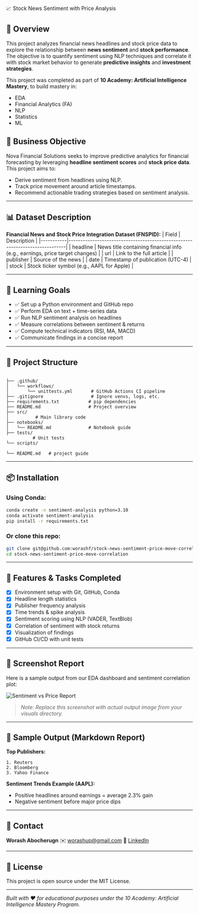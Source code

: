 


 📈 Stock News Sentiment with Price Analysis

## 🚀 Overview
This project analyzes financial news headlines and stock price data to explore the relationship between **news sentiment** and **stock performance**. The objective is to quantify sentiment using NLP techniques and correlate it with stock market behavior to generate **predictive insights** and **investment strategies**.

This project was completed as part of **10 Academy: Artificial Intelligence Mastery**, to build mastery in:
- EDA
- Financial Analytics (FA)
- NLP
- Statistics
- ML



## 🧠 Business Objective
Nova Financial Solutions seeks to improve predictive analytics for financial forecasting by leveraging **headline sentiment scores** and **stock price data**. This project aims to:
- Derive sentiment from headlines using NLP.
- Track price movement around article timestamps.
- Recommend actionable trading strategies based on sentiment analysis.

---

## 📊 Dataset Description

**Financial News and Stock Price Integration Dataset (FNSPID):**
| Field     | Description                                                                 |
|-----------|-----------------------------------------------------------------------------|
| headline  | News title containing financial info (e.g., earnings, price target changes) |
| url       | Link to the full article                                                    |
| publisher | Source of the news                                                          |
| date      | Timestamp of publication (UTC-4)                                            |
| stock     | Stock ticker symbol (e.g., AAPL for Apple)                                  |

---

## 🎯 Learning Goals

- ✅ Set up a Python environment and GitHub repo
- ✅ Perform EDA on text + time-series data
- ✅ Run NLP sentiment analysis on headlines
- ✅ Measure correlations between sentiment & returns
- ✅ Compute technical indicators (RSI, MA, MACD)
- ✅ Communicate findings in a concise report

---

## 🧰 Project Structure

```

├── .github/
│   └── workflows/
│       └── unittests.yml       # GitHub Actions CI pipeline
├── .gitignore                  # Ignore venvs, logs, etc.
├── requirements.txt           # pip dependencies
├── README.md                  # Project overview
├── src/
│          # Main library code
├── notebooks/
│   └── README.md              # Notebook guide
├── tests/
          # Unit tests
└── scripts/

└── README.md   # project guide

````

---

## 📦 Installation

### Using Conda:
```bash
conda create -n sentiment-analysis python=3.10
conda activate sentiment-analysis
pip install -r requirements.txt
````

### Or clone this repo:

```bash
git clone git@github.com:worashf/stock-news-sentiment-price-move-correlation.git
cd stock-news-sentiment-price-move-correlation
```

---

## 🧪 Features & Tasks Completed

* [x] Environment setup with Git, GitHub, Conda
* [x] Headline length statistics
* [x] Publisher frequency analysis
* [x] Time trends & spike analysis
* [x] Sentiment scoring using NLP (VADER, TextBlob)
* [x] Correlation of sentiment with stock returns
* [x] Visualization of findings
* [x] GitHub CI/CD with unit tests

---

## 📸 Screenshot Report

Here is a sample output from our EDA dashboard and sentiment correlation plot:

![Sentiment vs Price Report](visuals/sample-report-screenshot.png)

> *Note: Replace this screenshot with actual output image from your visuals directory.*

---

## 📑 Sample Output (Markdown Report)

**Top Publishers:**

```
1. Reuters
2. Bloomberg
3. Yahoo Finance
```

**Sentiment Trends Example (AAPL):**

* Positive headlines around earnings = average 2.3% gain
* Negative sentiment before major price dips

---

## 🔗 Contact

**Worash Abocherugn**
✉️ [worashup@gmail.com](mailto:worashup@gmail.com)
🔗 [LinkedIn](https://www.linkedin.com/in/worash-abocherugn/)

---

## 📄 License

This project is open source under the MIT License.

---

*Built with ❤️ for educational purposes under the 10 Academy: Artificial Intelligence Mastery Program.*

```


